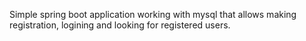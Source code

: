 Simple spring boot application working with mysql that allows making
 registration, logining and looking for registered users.